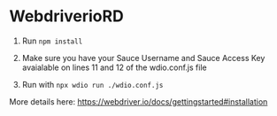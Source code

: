 # WebdriverioRD

1. Run `npm install`

2. Make sure you have your Sauce Username and Sauce Access Key avaialable on lines 11 and 12 of the wdio.conf.js file

3. Run with `npx wdio run ./wdio.conf.js`

More details here: https://webdriver.io/docs/gettingstarted#installation
